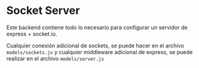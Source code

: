 <!-- @format -->

# Socket Server

Este backend contiene todo lo necesario para configurar un servidor de express + socket.io.

Cualquier conexión adicional de sockets, se puede hacer en el archivo `models/sockets.js` y cualquier middleware adicional de express, se puede realizar en el archivo `models/server.js`
 

